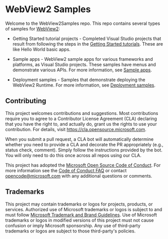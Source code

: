 # WebView2 Samples

Welcome to the WebView2Samples repo.  This repo contains several types of samples for [WebView2](https://learn.microsoft.com/microsoft-edge/webview2/):

*  Getting Started tutorial projects - Completed Visual Studio projects that result from following the steps in the [Getting Started tutorials](https://learn.microsoft.com/microsoft-edge/webview2/get-started/get-started).  These are like Hello World basic apps.

*  Sample apps - WebView2 sample apps for various frameworks and platforms, as Visual Studio projects.  These samples have menus and demonstrate various APIs.  For more information, see [Sample apps](https://learn.microsoft.com/microsoft-edge/webview2/code-samples-links).

*  Deployment samples - Samples that demonstrate deploying the WebView2 Runtime.  For more information, see [Deployment samples](https://learn.microsoft.com/microsoft-edge/webview2/samples/deployment-samples).


## Contributing

This project welcomes contributions and suggestions.  Most contributions require you to agree to a
Contributor License Agreement (CLA) declaring that you have the right to, and actually do, grant us
the rights to use your contribution. For details, visit https://cla.opensource.microsoft.com.

When you submit a pull request, a CLA bot will automatically determine whether you need to provide
a CLA and decorate the PR appropriately (e.g., status check, comment). Simply follow the instructions
provided by the bot. You will only need to do this once across all repos using our CLA.

This project has adopted the [Microsoft Open Source Code of Conduct](https://opensource.microsoft.com/codeofconduct/).
For more information see the [Code of Conduct FAQ](https://opensource.microsoft.com/codeofconduct/faq/) or
contact [opencode@microsoft.com](mailto:opencode@microsoft.com) with any additional questions or comments.


## Trademarks

This project may contain trademarks or logos for projects, products, or services. Authorized use of Microsoft 
trademarks or logos is subject to and must follow 
[Microsoft Trademark and Brand Guidelines](https://www.microsoft.com/en-us/legal/intellectualproperty/trademarks/usage/general).
Use of Microsoft trademarks or logos in modified versions of this project must not cause confusion or imply Microsoft sponsorship.
Any use of third-party trademarks or logos are subject to those third-party's policies.
